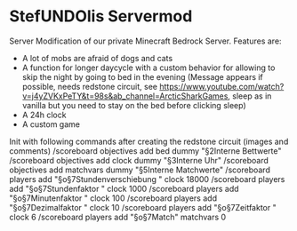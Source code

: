 # StefUNDOlis Servermod
Server Modification of our private Minecraft Bedrock Server. Features are:
- A lot of mobs are afraid of dogs and cats
- A function for longer daycycle with a custom behavior for allowing to skip the night by going to bed in the evening (Message appears if possible, needs redstone circuit, see https://www.youtube.com/watch?v=j4yZVKxPeTY&t=98s&ab_channel=ArcticSharkGames, sleep as in vanilla but you need to stay on the bed before clicking sleep)
- A 24h clock
- A custom game

Init with following commands after creating the redstone circuit (images and comments)
/scoreboard objectives add bed dummy "§2Interne Bettwerte" 
/scoreboard objectives add clock dummy "§3Interne Uhr"
/scoreboard objectives add matchvars dummy "§5Interne Matchwerte"
/scoreboard players add "§o§7Stundenverschiebung " clock 18000
/scoreboard players add "§o§7Stundenfaktor " clock 1000 
/scoreboard players add "§o§7Minutenfaktor " clock 100 
/scoreboard players add "§o§7Dezimalfaktor " clock 10 
/scoreboard players add "§o§7Zeitfaktor " clock 6 
/scoreboard players add "§o§7Match" matchvars 0 
